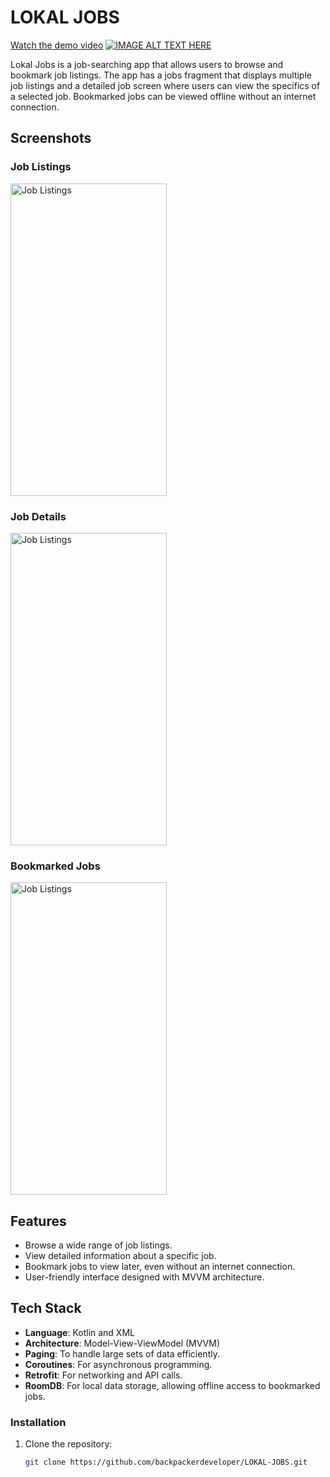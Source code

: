 # LOKAL JOBS

[Watch the demo video](https://www.youtube.com/watch?v=76dn1vG0EXE)
[![IMAGE ALT TEXT HERE](https://img.youtube.com/vi/QKjmB_1ByPU/0.jpg)](https://www.youtube.com/watch?v=QKjmB_1ByPU)

Lokal Jobs is a job-searching app that allows users to browse and bookmark job listings. The app has a jobs fragment that displays multiple job listings and a detailed job screen where users can view the specifics of a selected job. Bookmarked jobs can be viewed offline without an internet connection.

## Screenshots

### Job Listings
<img src="https://firebasestorage.googleapis.com/v0/b/gsi-quickbook.appspot.com/o/Screenshot_20240901-022511.png?alt=media&token=16d12a79-4631-4bc0-b71d-843de920d51f" alt="Job Listings" width="250" height="500"/>


### Job Details
<img src="https://firebasestorage.googleapis.com/v0/b/gsi-quickbook.appspot.com/o/Screenshot_20240901-023211.png?alt=media&token=69185d07-bc07-452e-a352-0b8a8887250a" alt="Job Listings" width="250" height="500"/>


### Bookmarked Jobs
<img src="https://firebasestorage.googleapis.com/v0/b/gsi-quickbook.appspot.com/o/Screenshot_20240901-022527.png?alt=media&token=2492d949-e95e-45a5-826f-5a3f0f1c1bd2" alt="Job Listings" width="250" height="500"/>


## Features

- Browse a wide range of job listings.
- View detailed information about a specific job.
- Bookmark jobs to view later, even without an internet connection.
- User-friendly interface designed with MVVM architecture.

## Tech Stack

- **Language**: Kotlin and XML
- **Architecture**: Model-View-ViewModel (MVVM)
- **Paging**: To handle large sets of data efficiently.
- **Coroutines**: For asynchronous programming.
- **Retrofit**: For networking and API calls.
- **RoomDB**: For local data storage, allowing offline access to bookmarked jobs.

### Installation

1. Clone the repository:
   ```bash
   git clone https://github.com/backpackerdeveloper/LOKAL-JOBS.git

